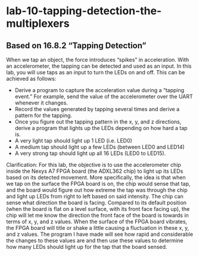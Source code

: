# lab-10-tapping-detection-the-multiplexers
## Based on 16.8.2 “Tapping Detection”

When we tap an object, the force introduces “spikes” in acceleration. With an accelerometer, the tapping can be detected and used as an input. 
In this lab, you will use taps as an input to turn the LEDs on and off. This can be achieved as follows:
- Derive a program to capture the acceleration value during a “tapping event.” For example, send the value of the accelerometer over the UART whenever it changes.
- Record the values generated by tapping several times and derive a pattern for the tapping.
- Once you figure out the tapping pattern in the x, y, and z directions, derive a program that lights up the LEDs depending on how hard a tap is.
- A very light tap should light up 1 LED (i.e. LED0)
- A medium tap should light up a few LEDs (between LED0 and LED14)
- A very strong tap should light up all 16 LEDs (LED0 to LED15).

Clarification: For this lab, the objective is to use the accelerometer chip inside the Nexys A7 FPGA board (the ADXL362 chip) to light up its LEDs based on its detected movement. More specifically, the idea is that when we tap on the surface the FPGA board is on, the chip would sense that tap, and the board would figure out how extreme the tap was through the chip and light up LEDs from right to left based on said intensity. The chip can sense what direction the board is facing. Compared to its default position (when the board is flat on a level surface, with its front face facing up), the chip will let me know the direction the front face of the board is towards in terms of x, y, and z values. When the surface of the FPGA board vibrates, the FPGA board will title or shake a little causing a fluctuation in these x, y, and z values. The program I have made will see how rapid and considerable the changes to these values are and then use these values to determine how many LEDs should light up for the tap that the board sensed.
